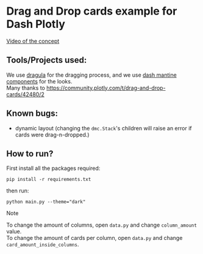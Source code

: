 # Drag and Drop cards example for Dash Plotly

[Video of the concept]()


## Tools/Projects used:

We use [dragula](https://bevacqua.github.io/dragula/) for the dragging process, and
we use [dash mantine components](https://dash-mantine-components.com) for the looks.  
Many thanks to https://community.plotly.com/t/drag-and-drop-cards/42480/2

## Known bugs:

- dynamic layout (changing the `dmc.Stack`'s children will raise an error if cards were drag-n-dropped.)

## How to run?

First install all the packages required:
```commandline
pip install -r requirements.txt
```
then run:
```commandline
python main.py --theme="dark"
```

> [!NOTE]  
> To change the amount of columns, open `data.py` and change `column_amount` value.  
> To change the amount of cards per column, open `data.py` and change `card_amount_inside_columns`.
